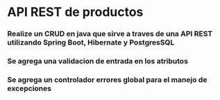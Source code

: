 # API REST de productos 

### Realize un CRUD en java que sirve a traves de una API REST utilizando Spring Boot, Hibernate y PostgresSQL
### Se agrega una validacion de entrada en los atributos
### Se agrega un controlador errores global para el manejo de excepciones

